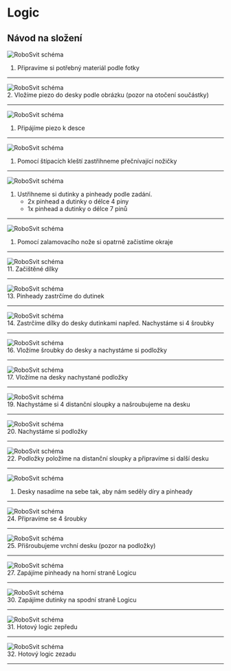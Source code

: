 # Logic


## Návod na složení

![RoboSvit schéma](assets/logic-02.jpg)<br>
1. Připravíme si potřebný materiál podle fotky
<hr>

![RoboSvit schéma](assets/logic-03.jpg)<br>
2. Vložíme piezo do desky podle obrázku (pozor na otočení součástky)
<hr>

![RoboSvit schéma](assets/logic-04.jpg)<br>
1. Připájíme piezo k desce
<hr>

![RoboSvit schéma](assets/logic-06.jpg)<br>
1. Pomocí štípacích kleští zastřihneme přečnívající nožičky
<hr>

![RoboSvit schéma](assets/logic-07.jpg)<br>
1. Ustřihneme si dutinky a pinheady podle zadání.
	- 2x pinhead a dutinky o délce 4 piny
	- 1x pinhead a dutinky o délce 7 pinů 
<hr>

![RoboSvit schéma](assets/logic-10.jpg)<br>
1.  Pomocí zalamovacího nože si opatrně začistíme okraje
<hr>

![RoboSvit schéma](assets/logic-11.jpg)<br>
11. Začištěné dílky
<hr>

<!-- ![RoboSvit schéma](assets/logic-12.jpg)<br>
12. 
<hr> -->

![RoboSvit schéma](assets/logic-13.jpg)<br>
13. Pinheady zastrčíme do dutinek
<hr>

![RoboSvit schéma](assets/logic-14.jpg)<br>
14. Zastrčíme dílky do desky dutinkami napřed. Nachystáme si 4 šroubky
<hr>

<!-- ![RoboSvit schéma](assets/logic-15.jpg)<br>
15. 
<hr> -->

![RoboSvit schéma](assets/logic-16.jpg)<br>
16. Vložíme šroubky do desky a nachystáme si podložky
<hr>

![RoboSvit schéma](assets/logic-17.jpg)<br>
17. Vložíme na desky nachystané podložky
<hr>

<!-- ![RoboSvit schéma](assets/logic-18.jpg)<br>
18. 
<hr> -->

![RoboSvit schéma](assets/logic-19.jpg)<br>
19.  Nachystáme si 4 distanční sloupky a našroubujeme na desku
<hr>

![RoboSvit schéma](assets/logic-20.jpg)<br>
20. Nachystáme si podložky
<hr>

<!-- ![RoboSvit schéma](assets/logic-21.jpg)<br>
21. 
<hr> -->

![RoboSvit schéma](assets/logic-22.jpg)<br>
22. Podložky položíme na distanční sloupky a připravíme si další desku
<hr>

![RoboSvit schéma](assets/logic-23.jpg)<br>
1.  Desky nasadíme na sebe tak, aby nám seděly díry a pinheady
<hr>

![RoboSvit schéma](assets/logic-24.jpg)<br>
24. Připravíme se 4 šroubky
<hr>

![RoboSvit schéma](assets/logic-25.jpg)<br>
25. Přišroubujeme vrchní desku (pozor na podložky)
<hr>

<!-- ![RoboSvit schéma](assets/logic-26.jpg)<br>
26. 
<hr> -->

![RoboSvit schéma](assets/logic-27.jpg)<br>
27. Zapájíme pinheady na horní straně Logicu
<hr>

<!-- ![RoboSvit schéma](assets/logic-28.jpg)<br>
28. 
<hr> -->

<!-- ![RoboSvit schéma](assets/logic-29.jpg)<br>
29. 
<hr> -->

![RoboSvit schéma](assets/logic-30.jpg)<br>
30. Zapájíme dutinky na spodní straně Logicu
<hr>

![RoboSvit schéma](assets/logic-31.jpg)<br>
31. Hotový logic zepředu
<hr>

![RoboSvit schéma](assets/logic-32.jpg)<br>
32. Hotový logic zezadu
<hr>